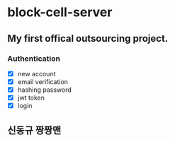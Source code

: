# block-cell-server

## My first offical outsourcing project.

### Authentication

- [x] new account
- [x] email verification
- [x] hashing password
- [x] jwt token
- [x] login

## 신동규 짱짱맨
